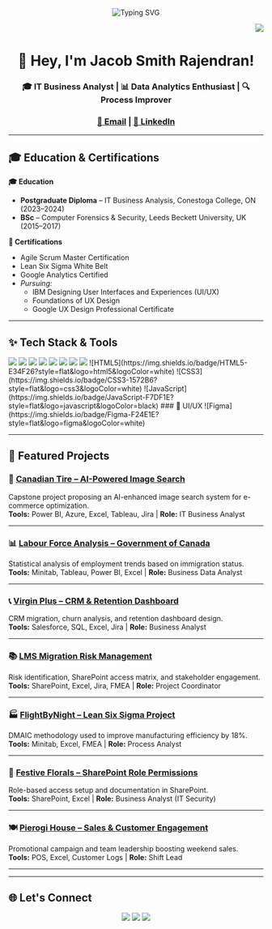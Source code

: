 <div align="center">

<p align="center">
  <img src="https://readme-typing-svg.demolab.com?font=Fira+Code&size=24&duration=4000&pause=1000&color=F7C62F&center=true&vCenter=true&width=435&lines=IT+Business+Analyst+%F0%9F%92%BB;Data+Analytics+Enthusiast+%F0%9F%93%8A;Process+Improver+%F0%9F%94%8D;Welcome+to+my+GitHub+Profile+%F0%9F%91%8B" alt="Typing SVG" />
</p>



<img src="https://komarev.com/ghpvc/?username=jacobsmithrajendran" align="right" />
<br/>

# 👋 Hey, I'm Jacob Smith Rajendran!

### 🎓 IT Business Analyst | 📊 Data Analytics Enthusiast | 🔍 Process Improver  
### [📧 Email](mailto:jacobsmithrajendran@gmail.com) | [🔗 LinkedIn](https://www.linkedin.com/in/jacob-smith-rajendran-678316244)

</div>

---

## 🎓 Education & Certifications

**🎓 Education**  
- **Postgraduate Diploma** – IT Business Analysis, Conestoga College, ON (2023–2024)  
- **BSc** – Computer Forensics & Security, Leeds Beckett University, UK (2015–2017)

**📜 Certifications**  
- Agile Scrum Master Certification  
- Lean Six Sigma White Belt  
- Google Analytics Certified  
- *Pursuing:*  
  - IBM Designing User Interfaces and Experiences (UI/UX)  
  - Foundations of UX Design  
  - Google UX Design Professional Certificate  

---

## ✨ Tech Stack & Tools

<img src="https://img.shields.io/badge/-SQL-003B57?style=for-the-badge&logo=mysql&logoColor=white" />
<img src="https://img.shields.io/badge/-Power%20BI-F2C811?style=for-the-badge&logo=powerbi&logoColor=black" />
<img src="https://img.shields.io/badge/-Tableau-E97627?style=for-the-badge&logo=tableau&logoColor=white" />
<img src="https://img.shields.io/badge/-Minitab-007ACC?style=for-the-badge&logoColor=white" />
<img src="https://img.shields.io/badge/-Salesforce-00A1E0?style=for-the-badge&logo=salesforce&logoColor=white" />
<img src="https://img.shields.io/badge/-Jira-0052CC?style=for-the-badge&logo=jira&logoColor=white" />
<img src="https://img.shields.io/badge/-Excel-217346?style=for-the-badge&logo=microsoft-excel&logoColor=white" />
<img src="https://img.shields.io/badge/-SharePoint-0078D4?style=for-the-badge&logo=microsoft&logoColor=white" />
![HTML5](https://img.shields.io/badge/HTML5-E34F26?style=flat&logo=html5&logoColor=white)
![CSS3](https://img.shields.io/badge/CSS3-1572B6?style=flat&logo=css3&logoColor=white)
![JavaScript](https://img.shields.io/badge/JavaScript-F7DF1E?style=flat&logo=javascript&logoColor=black)
### 🎨 UI/UX  
![Figma](https://img.shields.io/badge/Figma-F24E1E?style=flat&logo=figma&logoColor=white)

---

## 📁 Featured Projects

### 🛒 [Canadian Tire – AI-Powered Image Search](./canadian-tire-ai-search)
Capstone project proposing an AI-enhanced image search system for e-commerce optimization.  
**Tools:** Power BI, Azure, Excel, Tableau, Jira | **Role:** IT Business Analyst  

---

### 📊 [Labour Force Analysis – Government of Canada](./labour-force-analysis)
Statistical analysis of employment trends based on immigration status.  
**Tools:** Minitab, Tableau, Power BI, Excel | **Role:** Business Data Analyst  

---

### 📞 [Virgin Plus – CRM & Retention Dashboard](./virgin-plus-crm-analysis)
CRM migration, churn analysis, and retention dashboard design.  
**Tools:** Salesforce, SQL, Excel, Jira | **Role:** Business Analyst  

---

### 📚 [LMS Migration Risk Management](./lms-migration-project)
Risk identification, SharePoint access matrix, and stakeholder engagement.  
**Tools:** SharePoint, Excel, Jira, FMEA | **Role:** Project Coordinator  

---

### 🏭 [FlightByNight – Lean Six Sigma Project](./flightbynight-lean-process)
DMAIC methodology used to improve manufacturing efficiency by 18%.  
**Tools:** Minitab, Excel, FMEA | **Role:** Process Analyst  

---

### 💐 [Festive Florals – SharePoint Role Permissions](./festive-florals-permissions)
Role-based access setup and documentation in SharePoint.  
**Tools:** SharePoint, Excel | **Role:** Business Analyst (IT Security)  

---

### 🍽️ [Pierogi House – Sales & Customer Engagement](./pierogi-house-leadership)
Promotional campaign and team leadership boosting weekend sales.  
**Tools:** POS, Excel, Customer Logs | **Role:** Shift Lead  

---


---

## 🌐 Let's Connect

<div align="center">

[<img src="https://img.shields.io/badge/GitHub-000?style=for-the-badge&logo=github&logoColor=white" />](https://github.com/jacobsmithrajendran)
[<img src="https://img.shields.io/badge/LinkedIn-0A66C2?style=for-the-badge&logo=linkedin&logoColor=white" />](https://www.linkedin.com/in/jacob-smith-rajendran-678316244)
[<img src="https://img.shields.io/badge/Gmail-D14836?style=for-the-badge&logo=gmail&logoColor=white" />](mailto:jacobsmithrajendran@gmail.com)

</div>

